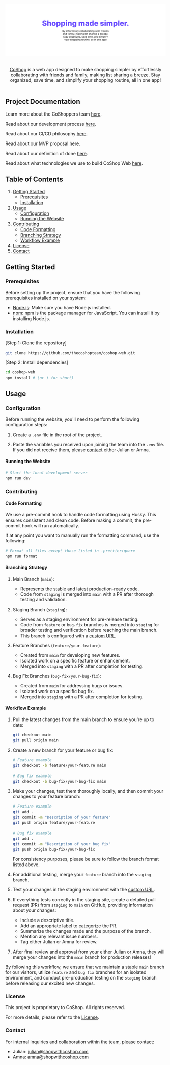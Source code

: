 ![Banner](./public/banner.jpg)

<p align="center">
  <br/>
  <a href="https://app.shopwithcoshop.com">CoShop</a> is a web app designed to make shopping simpler by effortlessly collaborating with friends and family, making list sharing a breeze. Stay organized, save time, and simplify your shopping routine, all in one app!
  <br/><br/>
</p>

## Project Documentation

Learn more about the CoShoppers team [here](./TEAM.md).

Read about our development process [here](./PROCESS.md).

Read about our CI/CD philosophy [here](./CICD.md).

Read about our MVP proposal [here](./MVP.md).

Read about our definition of done [here](./DONE.md).

Read about what technologies we use to build CoShop Web [here](./TECHNOLOGIES.md).

## Table of Contents

1. [Getting Started](#getting-started)
   - [Prerequisites](#prerequisites)
   - [Installation](#installation)
2. [Usage](#usage)
   - [Configuration](#configuration)
   - [Running the Website](#running-the-website)
3. [Contributing](#contributing)
   - [Code Formatting](#code-formatting)
   - [Branching Strategy](#branching-strategy)
   - [Workflow Example](#workflow-example)
4. [License](#license)
5. [Contact](#contact)

## Getting Started

### Prerequisites

Before setting up the project, ensure that you have the following prerequisites installed on your system:

- [Node.js](https://nodejs.org/): Make sure you have Node.js installed.
- [npm](https://www.npmjs.com/): npm is the package manager for JavaScript. You can install it by installing Node.js.

### Installation

[Step 1: Clone the repository]

```bash
git clone https://github.com/thecoshopteam/coshop-web.git
```

[Step 2: Install dependencies]

```bash
cd coshop-web
npm install # (or i for short)
```

## Usage

### Configuration

Before running the website, you'll need to perform the following configuration steps:

1. Create a `.env` file in the root of the project.

2. Paste the variables you received upon joining the team into the `.env` file. If you did not receive them, please [contact](#contact) either Julian or Amna.

#### Running the Website

```bash
# Start the local development server
npm run dev
```

### Contributing

#### Code Formatting

We use a pre-commit hook to handle code formatting using Husky. This ensures consistent and clean code. Before making a commit, the pre-commit hook will run automatically.

If at any point you want to manually run the formatting command, use the following:

```bash
# Format all files except those listed in .prettierignore
npm run format
```

#### Branching Strategy

1. Main Branch (`main`):

   - Represents the stable and latest production-ready code.
   - Code from `staging` is merged into `main` with a PR after thorough testing and validation.

2. Staging Branch (`staging`):

   - Serves as a staging environment for pre-release testing.
   - Code from `feature` or `bug-fix` branches is merged into `staging` for broader testing and verification before reaching the main branch.
   - This branch is configured with a [custom URL](https://staging.app.shopwithcoshop.com/).

3. Feature Branches (`feature/your-feature`):

   - Created from `main` for developing new features.
   - Isolated work on a specific feature or enhancement.
   - Merged into `staging` with a PR after completion for testing.

4. Bug Fix Branches (`bug-fix/your-bug-fix`):
   - Created from `main` for addressing bugs or issues.
   - Isolated work on a specific bug fix.
   - Merged into `staging` with a PR after completion for testing.

#### Workflow Example

1. Pull the latest changes from the main branch to ensure you're up to date:

   ```bash
   git checkout main
   git pull origin main
   ```

2. Create a new branch for your feature or bug fix:

   ```bash
   # Feature example
   git checkout -b feature/your-feature main

   # Bug fix example
   git checkout -b bug-fix/your-bug-fix main
   ```

3. Make your changes, test them thoroughly locally, and then commit your changes to your feature branch:

   ```bash
   # Feature example
   git add .
   git commit -m "Description of your feature"
   git push origin feature/your-feature

   # Bug fix example
   git add .
   git commit -m "Description of your bug fix"
   git push origin bug-fix/your-bug-fix
   ```

   For consistency purposes, please be sure to follow the branch format listed above.

4. For additional testing, merge your `feature` branch into the `staging` branch.

5. Test your changes in the staging environment with the [custom URL](https://staging.app.shopwithcoshop.com/).

6. If everything tests correctly in the staging site, create a detailed pull request (PR) from `staging` to `main` on GitHub, providing information about your changes:

   - Include a descriptive title.
   - Add an appropriate label to categorize the PR.
   - Summarize the changes made and the purpose of the branch.
   - Mention any relevant issue numbers.
   - Tag either Julian or Amna for review.

7. After final review and approval from your either Julian or Amna, they will merge your changes into the `main` branch for production releases!

By following this workflow, we ensure that we maintain a stable `main` branch for our visitors, utilize `feature` and `bug fix` branches for an isolated environment, and conduct pre-production testing on the `staging` branch before releasing our excited new changes.

### License

This project is proprietary to CoShop. All rights reserved.

For more details, please refer to the [License](./LICENSE.md).

### Contact

For internal inquiries and collaboration within the team, please contact:

- Julian: [julian@shopwithcoshop.com](mailto:julian@shopwithcoshop.com)
- Amna: [amna@shopwithcoshop.com](mailto:amna@shopwithcoshop.com)
